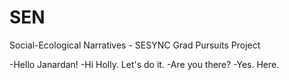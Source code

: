 # SEN
Social-Ecological Narratives - SESYNC Grad Pursuits Project

-Hello Janardan!
-Hi Holly. Let's do it. 
-Are you there?
-Yes. Here. 



